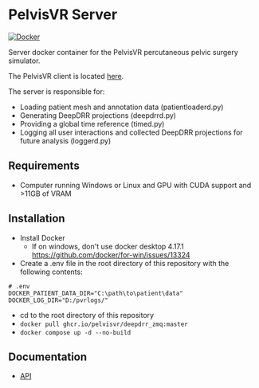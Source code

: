 # PelvisVR Server

[![Docker](https://github.com/arcadelab/pelvisvr-deepdrr-zmq/actions/workflows/docker-publish.yml/badge.svg)](https://github.com/arcadelab/pelvisvr-deepdrr-zmq/actions/workflows/docker-publish.yml)
<!-- [![Docker](https://github.com/PelvisVR/deepdrr_zmq/actions/workflows/docker-publish.yml/badge.svg)](https://github.com/PelvisVR/deepdrr_zmq/actions/workflows/docker-publish.yml) -->

<!-- ZMQ/Capnp interface for [DeepDRR](https://github.com/arcadelab/deepdrr). -->
Server docker container for the PelvisVR percutaneous pelvic surgery simulator.

The PelvisVR client is located [here](https://git.lcsr.jhu.edu/pelvisvr/vr_surgical_room).

The server is responsible for:

- Loading patient mesh and annotation data (patientloaderd.py)
- Generating DeepDRR projections (deepdrrd.py)
- Providing a global time reference (timed.py)
- Logging all user interactions and collected DeepDRR projections for future analysis (loggerd.py)

## Requirements

- Computer running Windows or Linux and GPU with CUDA support and >11GB of VRAM

## Installation

- Install Docker
  - If on windows, don't use docker desktop 4.17.1 <https://github.com/docker/for-win/issues/13324>
- Create a .env file in the root directory of this repository with the following contents:

```
# .env
DOCKER_PATIENT_DATA_DIR="C:\path\to\patient\data"
DOCKER_LOG_DIR="D:/pvrlogs/"
```

- cd to the root directory of this repository
- `docker pull ghcr.io/pelvisvr/deepdrr_zmq:master`
- `docker compose up -d --no-build`

## Documentation

- [API](https://pelvisvr.github.io/deepdrr_zmq/deepdrrzmq.html)
